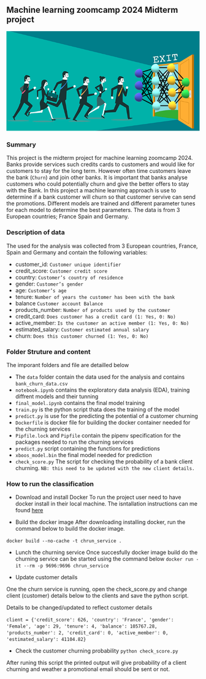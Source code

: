 ## Machine learning zoomcamp 2024 Midterm project

![T](images/BankExit.png)

### Summary
This project is the midterm project for machine learning zoomcamp 2024. Banks provide services such credits cards to customers and would like for customers to stay for the long term. However often time customers leave the bank (`Churn`) and join other banks. It is important that banks analyse customers who could potentially churn and give the better offers to stay with the Bank.
In this project a machine learning approach is use to determine if a bank customer will churn so that customer servive can send the promotions. Different models are trained and different parameter tunes for each model to determine the best parameters. The data is from 3 European countries; France Spain and Germany. 

### Description of data
The used for the analysis was collected from 3 European countries, France, Spain and Germany and contain the following variables:

- customer_id:	`Customer unique identifier`
- credit_score:	`Customer credit score`
- country:	`Customer’s country of residence`
- gender:	`Customer’s gender`
- age:	`Customer’s age`
- tenure:	`Number of years the customer has been with the bank`
- balance	`Customer account Balance`
- products_number:	`Number of products used by the customer`
- credit_card:	`Does customer has a credit card (1: Yes, 0: No)`
- active_member:	`Is the customer an active member (1: Yes, 0: No)`
- estimated_salary:	`Customer estimated annual salary`
- churn:	`Does this customer churned (1: Yes, 0: No)`

### Folder Struture and content
The imporant folders and file are detailled below
- The `data` folder contain the data used for the analysis and contains `bank_churn_data.csv`
- `notebook.ipynb` contains the exploratory data analysis (EDA), training diffrent models and their tunning
- `final_model.ipynb` contains the final model training
- `train.py` is the python script thata does the training of the model
- `predict.py` is use for the predicting the potential of a customer churning
- `Dockerfile` is docker file for building the docker container needed for the churning services
- `Pipfile.lock` and `Pipfile` contain the pipenv specification for the packages needed to run the churning services
- `predict.py` script containing the functions for predictions
- `xboos_model.bin` the final model needed for prediction
- `check_score.py` The script for checking the probability of a bank client churning. `NB: this need to be updated with the new client details.` 

### How to run the classification
- Download and install Docker
To run the project user need to have docker install in their local machine. The isntallation instructions can me found [here](https://docs.docker.com/get-started/get-docker/)

- Build the docker image
After downloading installing docker, run the command below to build the docker image.

`docker build --no-cache -t chrun_service .`

- Lunch the churning service
Once succesfully docker image build do the churning service can be started using the command below
`docker run -it --rm -p 9696:9696 chrun_service`


- Update customer details

One the churn service is running, open the check_score.py and change client (customer) details below to the clients and save the python script.

Details to be changed/updated to reflect customer details


`client = {'credit_score': 626,
 'country': 'France',
 'gender': 'Female',
 'age': 29,
 'tenure': 4,
 'balance': 105767.28,
 'products_number': 2,
 'credit_card': 0,
 'active_member': 0,
 'estimated_salary': 41104.82}
 `

- Check the customer churning probability
`python check_score.py`

After runing this script the printed output will give probability of a client churning and weather a promotional email should be sent or not. 
